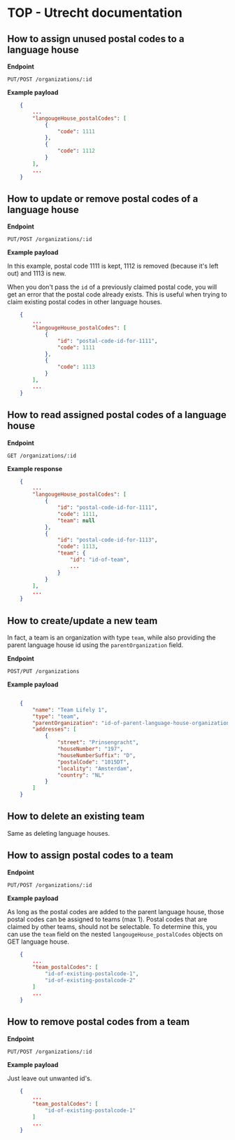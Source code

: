 # TOP - Utrecht documentation

## How to assign unused postal codes to a language house

**Endpoint**

    PUT/POST /organizations/:id

**Example payload**

```json
    {
        ...
        "langougeHouse_postalCodes": [
            {
                "code": 1111
            },
            {
                "code": 1112
            }
        ],
        ...
    }
```

## How to update or remove postal codes of a language house

**Endpoint**

    PUT/POST /organizations/:id

**Example payload**

In this example, postal code 1111 is kept, 1112 is removed (because it's left out) and 1113 is new.

When you don't pass the `id` of a previously claimed postal code, you will get an error that the postal code already exists. This is useful when trying to claim existing postal codes in other language houses.

```json
    {
        ...
        "langougeHouse_postalCodes": [
            {
                "id": "postal-code-id-for-1111",
                "code": 1111
            },
            {
                "code": 1113
            }
        ],
        ...
    }
```

## How to read assigned postal codes of a language house

**Endpoint**

    GET /organizations/:id

**Example response**

```json
    {
        ...
        "langougeHouse_postalCodes": [
            {
                "id": "postal-code-id-for-1111",
                "code": 1111,
                "team": null
            },
            {
                "id": "postal-code-id-for-1113",
                "code": 1113,
                "team": {
                    "id": "id-of-team",
                    ...
                }
            }
        ],
        ...
    }
```

## How to create/update a new team

In fact, a team is an organization with type `team`, while also providing the parent language house id using the `parentOrganization` field.

**Endpoint**

    POST/PUT /organizations

**Example payload**

```json

    {
        "name": "Team Lifely 1",
        "type": "team",
        "parentOrganization": "id-of-parent-language-house-organization",
        "addresses": [
            {
                "street": "Prinsengracht",
                "houseNumber": "197",
                "houseNumberSuffix": "D",
                "postalCode": "1015DT",
                "locality": "Amsterdam",
                "country": "NL"
            }
        ]
    }

```

## How to delete an existing team

Same as deleting language houses.


## How to assign postal codes to a team

**Endpoint**

    PUT/POST /organizations/:id

**Example payload**

As long as the postal codes are added to the parent language house, those postal codes can be assigned to teams (max 1).
Postal codes that are claimed by other teams, should not be selectable. To determine this, you can use the `team` field on the nested `langougeHouse_postalCodes` objects on GET language house.

```json
    {
        ...
        "team_postalCodes": [
            "id-of-existing-postalcode-1",
            "id-of-existing-postalcode-2"
        ]
        ...
    }
```

## How to remove postal codes from a team

**Endpoint**

    PUT/POST /organizations/:id

**Example payload**

Just leave out unwanted id's.

```json
    {
        ...
        "team_postalCodes": [
            "id-of-existing-postalcode-1"
        ]
        ...
    }
```
